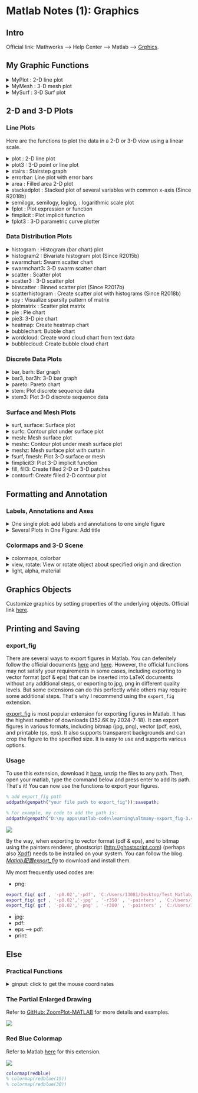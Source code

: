 # Matlab Notes (1): Graphics 

## Intro 

Official link: Mathworks --> Help Center --> Matlab --> [Grphics](https://www.mathworks.com/help/releases/R2022a/matlab/graphics.html?s_tid=CRUX_lftnav). 

## My Graphic Functions 

<!-- details begin -->
<details>
<summary><span class='Word'>MyPlot </span>: 2-D line plot</summary>

源代码：[here](https://github.com/YiDingg/Matlab/blob/main/MyPlot.m)

<div class="center"><img src="https://imagebank-0.oss-cn-beijing.aliyuncs.com/VS-PicGo/2024-07-24-19-58-16_MatlabNotes(1)-Graphics.png"/></div>

</details>

<!-- details begin -->
<details>
<summary><span class='Word'>MyMesh </span>: 3-D mesh plot</summary>

源代码：[here](https://github.com/YiDingg/Matlab/blob/main/MyMesh.m)

<!-- <div class="center"><img src="https://imagebank-0.oss-cn-beijing.aliyuncs.com/VS-PicGo/2024-07-24-20-52-34_MatlabNotes(1)-Graphics.png"/></div> -->
<div class="center"><img src="https://imagebank-0.oss-cn-beijing.aliyuncs.com/VS-PicGo/2024-07-24-21-03-47_MatlabNotes(1)-Graphics.jpg"/></div>

</details>

<!-- details begin -->
<details>
<summary><span class='Word'>MySurf </span>: 3-D Surf plot</summary>

源代码：[here](https://github.com/YiDingg/Matlab/blob/main/MySurf.m)

<div class="center"><img src="https://imagebank-0.oss-cn-beijing.aliyuncs.com/VS-PicGo/2024-07-24-21-03-37_MatlabNotes(1)-Graphics.png"/></div>

</details>

## 2-D and 3-D Plots

### Line Plots

Here are the functions to plot the data in a 2-D or 3-D view using a linear scale. 

<!-- details begin -->
<details>
<summary><span class='Word'> plot </span>: 2-D line plot</summary>

Official link [here](https://www.mathworks.com/help/releases/R2022a/matlab/ref/plot.html). And you can refer [here](https://www.mathworks.com/help/releases/R2022a/matlab/ref/matlab.graphics.chart.primitive.line-properties.html) for more line properties. 

<div class="center"><img src="https://imagebank-0.oss-cn-beijing.aliyuncs.com/VS-PicGo/2024-07-18-23-56-26_MatlabNotes(1)-Graphics.png"/></div>
<!-- <div class="center"><img src="https://imagebank-0.oss-cn-beijing.aliyuncs.com/VS-PicGo/2024-07-20-23-56-40_MatlabNotes(1)-Graphics.png"/></div> -->
<div class="center"><img src="https://imagebank-0.oss-cn-beijing.aliyuncs.com/VS-PicGo/2024-07-21-00-22-45_MatlabNotes(1)-Graphics.jpg"/></div>

```matlab
x = linspace(0,pi,50);
y_1 = sin(x);
y_2 = cos(x);
y_3 = cos(x.^2/5);
line_1 = plot(x,y_1)
hold on
line_2 = plot(x,y_2)
line_3 = plot(x,y_3)
hold off

% set axes properties

title('Title here, $y = f(x)$','Interpreter','latex')
xlabel('x axis')
ylabel('y axis')
text(x(4),y_1(4),'text')
% legend("y_1 = sin(x)",'y_2 = cos(x)','y_3 = cos(x^2/5)','Location','northoutside')
legend('$y_1 = sin(x)$','$y_2 = cos(x)$','$y_3 = cos(\frac{x^2}{5})$','Interpreter', 'latex', 'Location', 'best')
grid on % show the grid
axis on % show the axis
set(gca, 'YLimitMethod','padded', 'XLimitMethod','padded')

% set line properties

line_1.LineWidth = 1.3;
line_1.Color = 'blue';
line_1.Marker = '.';
line_1.MarkerSize = 8;
line_1.MarkerEdgeColor = 'b';

line_2.LineWidth = 1.3;
line_2.Color = 'red';
line_2.Marker = ">";
line_2.MarkerSize = 8;
line_2.MarkerEdgeColor = 'r';
line_2.MarkerIndices = 1:3:length(y_2); % set marker inteval 3

line_3.LineWidth = 1.3;
line_3.Color = 'black';
line_3.Marker = 's';
line_3.MarkerSize = 8;
line_3.MarkerFaceColor = 'yellow'
line_3.MarkerEdgeColor = 'black';
```
<!-- <div class="center"><img src="https://imagebank-0.oss-cn-beijing.aliyuncs.com/VS-PicGo/2024-07-18-21-41-47_MatlabNotes(1)-Graphics.png"/></div> -->
<!-- <div class="center"><img src="https://imagebank-0.oss-cn-beijing.aliyuncs.com/VS-PicGo/2024-07-18-22-05-30_MatlabNotes(1)-Graphics.png"/></div> -->
<!-- <div class="center"><img src="https://imagebank-0.oss-cn-beijing.aliyuncs.com/VS-PicGo/2024-07-18-22-39-44_MatlabNotes(1)-Graphics.png"/></div> -->

```matlab
x = linspace(0,25, 100);
y = sin(x/2);
r = x.^2/2;

ax = gca
yyaxis(ax,"left")
plot(x,y)
ylabel('Left Side')
hold on
yyaxis(ax,"right")
rl = ylabel('Right Side')
rl.Rotation = -90
rl.Position = [28  180]
plot(x,r)
hold off

title('Plots with Different y-Scales')
xlabel('Values from 0 to 25')

print2eps('C:/Users/13081/Desktop/Test_Matlab/Example_yyaxis')
eps2pdf('C:/Users/13081/Desktop/Test_Matlab/Example_yyaxis.eps','C:/Users/13081/Desktop/Test_Matlab/Example_yyaxis.pdf')
```

Refer [here](https://www.mathworks.com/help/releases/R2022a/matlab/examples.html?s_tid=CRUX_topnav&category=line-plots) for more examples. 


</details>

<!-- details begin -->
<details>
<summary><span class='Word'> plot3 </span>: 3-D point or line plot</summary>

Official link [here](https://www.mathworks.com/help/releases/R2022a/matlab/ref/plot3.html).
<div class="center"><img src="https://imagebank-0.oss-cn-beijing.aliyuncs.com/VS-PicGo/2024-07-18-22-19-45_MatlabNotes(1)-Graphics.png"/></div>

```matlab
t = 0:pi/500:pi;
xt1 = sin(t).*cos(10*t);
yt1 = sin(t).*sin(10*t);
zt1 = cos(t);

xt2 = sin(t).*cos(12*t);
yt2 = sin(t).*sin(12*t);
zt2 = cos(t);

p1 = plot3(xt1,yt1,zt1)
hold on 
p2 = plot3(xt2,yt2,zt2)
hold off

p1.LineWidth = 1.3;
p1.Color = 'blue';
p1.Marker = 'none';

p2.LineWidth = 1.3;
p2.Color = 'red';
p2.Marker = 'none';
```
</details>

<!-- details begin -->
<details>
<summary><span class='Word'>stairs </span>: Stairstep graph</summary>

Official link [here](https://www.mathworks.com/help/releases/R2022a/matlab/ref/stairs.html).
<div class="center"><img src="https://imagebank-0.oss-cn-beijing.aliyuncs.com/VS-PicGo/2024-07-18-22-44-05_MatlabNotes(1)-Graphics.png"/></div>

```matlab
X = linspace(0,1,30)';
Y = [cos(10*X), exp(X).*sin(10*X)];
h = stairs(X,Y);
hold on 
line = plot(X(:,1),Y(:,1))
hold off

h(1).Marker = 'o';
h(1).MarkerSize = 4;
h(1).LineStyle = "-."
h(2).Marker = 'o';
h(2).MarkerFaceColor = 'm';
```
</details>
<!-- details begin -->
<details>
<summary><span class='Word'> errorbar</span>: Line plot with error bars</summary>

Official link [here](https://www.mathworks.com/help/releases/R2022a/matlab/ref/errorbar.html).
<div class="center"><img src="https://imagebank-0.oss-cn-beijing.aliyuncs.com/VS-PicGo/2024-07-18-22-53-34_MatlabNotes(1)-Graphics.png"/></div>

```matlab
x = 1:10:100;
y = [20 30 45 40 60 65 80 75 95 90]; 
err = [5 8 2 9 3 3 8 3 9 3];
bar1 = errorbar(x,y,err)
hold on
y = 50*sin(x) + 50
err = [4 3 5 3 5 3 6 4 3 3];
bar2 = errorbar(x,y,err,'both','o')
x = 1:10:100;
y = [20 30 45 40 60 65 80 75 95 90];
yneg = [1 3 5 3 5 3 6 4 3 3];
ypos = [2 5 3 5 2 5 2 2 5 5];
xneg = [1 3 5 3 5 3 6 4 3 3];
xpos = [2 5 3 5 2 5 2 2 5 5];
bar3 = errorbar(x,y,yneg,ypos,xneg,xpos,'s')
hold off

bar1.LineWidth = 1.3;
bar1.Color = 'b'

bar3.MarkerSize = 10
bar3.MarkerEdgeColor = 'red'
```
</details>
<!-- details begin -->
<details>
<summary><span class='Word'> area </span>: Filled area 2-D plot</summary>

Official link [here](https://www.mathworks.com/help/releases/R2022a/matlab/ref/area.html).
<div class="center"><img src="https://imagebank-0.oss-cn-beijing.aliyuncs.com/VS-PicGo/2024-07-18-23-02-45_MatlabNotes(1)-Graphics.png"/></div>

```matlab
Y = [1, 5, 3;
     3, 2, 7;
     1, 5, 3;
     2, 6, 1];
Z = [1 3 2 3];
figure
basevalue = -4;
a = area(Y,basevalue)

a(1).LineWidth = 6
a(1).LineStyle = '--'
a(1).FaceColor = 'red'
a(2).FaceColor = 'blue'
a(2).FaceAlpha = 0.4
a(3).FaceColor = [0.4 0.4 0.4]

ax = gca; % current axes
ax.XGrid = 'on';
ax.Layer = 'top';   % put ax at the top layer (then you can see the grid)
```
</details>
<!-- details begin -->
<details>
<summary><span class='Word'> stackedplot </span>: Stacked plot of several variables with common x-axis (Since R2018b)</summary>

Official link [here]().
<div class="center"><img src="https://imagebank-0.oss-cn-beijing.aliyuncs.com/VS-PicGo/2024-07-18-23-57-30_MatlabNotes(1)-Graphics.png"/></div>

```matlab
X = 0:1:20
Y = randi(100,21,3) % create a 6*3 matrix, whose entries are random numbers in [1,100]
s = stackedplot(X,Y);
s.Title = 'Title here'
s.DisplayLabels = {'RH (%)','T/K','P (in Hg)'}  % use '{}' instead of '[]'
s.LineWidth = 1.3
s.LineProperties(1).LineWidth = 5
s.LineProperties(2).PlotType = 'scatter';
s.LineProperties(3).PlotType = 'stairs';
```
</details>

<!-- details begin -->
<details>
<summary><span class='Word'> semilogx, semilogy, loglog, </span>: logarithmic scale plot</summary>

Official link [here](https://www.mathworks.com/help/releases/R2022a/matlab/ref/loglog.html).
<div class="center"><img src="https://imagebank-0.oss-cn-beijing.aliyuncs.com/VS-PicGo/2024-07-19-00-05-06_MatlabNotes(1)-Graphics.png"/></div>

```matlab
x=1:1000;
y=x.^2+exp(x);
subplot(2,2,1)
plot(x,y,'r-')
subplot(2,2,2)
semilogx(x,y,'b-')
subplot(2,2,3)
semilogy(x,y,'m-')
subplot(2,2,4)
loglog(x,y,'k-')
```

</details>

<!-- details begin -->
<details>
<summary><span class='Word'> fplot </span>: Plot expression or function</summary>

Official link [here](https://www.mathworks.com/help/releases/R2022a/matlab/ref/fplot.html).
<div class="center"><img src="https://imagebank-0.oss-cn-beijing.aliyuncs.com/VS-PicGo/2024-07-19-00-11-41_MatlabNotes(1)-Graphics.png"/></div>

```matlab
% Use array operators instead of matrix operators for the best performance. For example, use .* (times) instead of * (mtimes).

subplot(2,2,1)
fplot(@(x) exp(x),[-3 0],'b')
hold on
fplot(@(x) cos(x),[0 3],'b')
hold off
grid on

subplot(2,2,2)
xt = @(t) cos(3*t);
yt = @(t) sin(2*t);
fplot(xt,yt)

subplot(2,2,3)
fp = fplot(@(x) sin(x))
fp.LineStyle = ':';
fp.Color = 'r';
fp.Marker = 'x';
fp.MarkerEdgeColor = 'b';

subplot(2,2,4)
fplot(@sin,[-2*pi 2*pi])
grid on
title('sin(x) from -2\pi to 2\pi')
xlabel('x');
ylabel('y');
ax = gca;
ax.XTick = -2*pi:pi/2:2*pi;
ax.XTickLabel = {'-2\pi','-3\pi/2','-\pi','-\pi/2','0','\pi/2','\pi','3\pi/2','2\pi'};
```
</details>

<!-- details begin -->
<details>
<summary><span class='Word'> fimplicit </span>: Plot implicit function</summary>

Official link [here](https://www.mathworks.com/help/releases/R2022a/matlab/ref/fimplicit.html).
<!-- <div class="center"><img src="https://imagebank-0.oss-cn-beijing.aliyuncs.com/VS-PicGo/2024-07-19-12-48-24_MatlabNotes(1)-Graphics.png"/></div> -->
<div class="center"><img src="https://imagebank-0.oss-cn-beijing.aliyuncs.com/VS-PicGo/2024-07-19-12-51-51_MatlabNotes(1)-Graphics.png"/></div>

```matlab
% Use array operators instead of matrix operators for the best performance. For example, use .* (times) instead of * (mtimes).

figure

fp = fimplicit(@(x,y) y.*sin(x) + x.*cos(y) - 1, [-7 7 -7 7])
hold on 
f2 = @(x,y) x.^2 + y.^2 - 8;
fimplicit(f2,'g','LineWidth',2)
hold off

axis square
fp.Color = 'r';
fp.LineStyle = '--';
fp.LineWidth = 2;
```
</details>

<!-- details begin -->
<details>
<summary><span class='Word'> fplot3 </span>: 3-D parametric curve plotter</summary>

Official link [here](https://www.mathworks.com/help/releases/R2022a/matlab/ref/fplot3.html).
<div class="center"><img src="https://imagebank-0.oss-cn-beijing.aliyuncs.com/VS-PicGo/2024-07-19-12-55-51_MatlabNotes(1)-Graphics.png"/></div>

```matlab
fplot3(@(t)sin(t), @(t)cos(t), @(t)t, [0 2*pi], 'LineWidth', 2)
hold on
fplot3(@(t)sin(t), @(t)cos(t), @(t)t, [2*pi 4*pi], '--or')
fplot3(@(t)sin(t), @(t)cos(t), @(t)t, [4*pi 6*pi], '-.*c')
hold off
```

</details>

### Data Distribution Plots

<!-- details begin -->
<details>
<summary><span class='Word'> histogram </span>: Histogram (bar chart) plot</summary>

Official link [here](https://www.mathworks.com/help/releases/R2022a/matlab/ref/matlab.graphics.chart.primitive.histogram.html).
<div class="center"><img src="https://imagebank-0.oss-cn-beijing.aliyuncs.com/VS-PicGo/2024-07-19-13-11-41_MatlabNotes(1)-Graphics.png"/></div>

```matlab
subplot(1,2,1)
x = randn(10000,1);
y = 1 + randn(5000,1);
h = histogram(x);
hold on

hh = histogram(y);

hold off

h.BinWidth = 0.5;
h.Normalization = 'probability'; % use probability normalization (概率归一化)
h.FaceColor = 'r';
h.EdgeColor = [0 0.5 0.5];

hh.BinWidth = 0.5;
hh.Normalization = 'probability'; % use probability normalization (概率归一化)


% bar chart information
h.Values
h.BinEdges
h.BinCounts

subplot(1,2,2)
h = histogram(x);
hold on
hh = histogram(y);
hold off

h.NumBins = 30;
hh.NumBins = 30;
```
</details>

<!-- details begin -->
<details>
<summary><span class='Word'> histogram2 </span>: Bivariate histogram plot (Since R2015b)</summary>

Official link [here](https://www.mathworks.com/help/releases/R2022a/matlab/ref/matlab.graphics.chart.primitive.histogram2.html).
<div class="center"><img src="https://imagebank-0.oss-cn-beijing.aliyuncs.com/VS-PicGo/2024-07-19-13-29-50_MatlabNotes(1)-Graphics.png"/></div>

```matlab
figure

ax1 = subplot(2,1,1)
x = randn(1000,1);
y = randn(1000,1);
h = histogram2(x, y);

h.NumBins = [30 20];
h.FaceColor = 'flat';
cb = colorbar;
cb.Location = 'eastoutside';
cb.LimitsMode = "auto";

ax2 = subplot(2,1,2)
histogram2(x, y, [30 20], 'DisplayStyle','tile', 'ShowEmptyBins','on');

ax1.FontSize = 20;
ax2.LineWidth = 8;
```
</details>

<!-- details begin -->
<details>
<summary><span class='Word'> swarmchart</span>: Swarm scatter chart</summary>

Official link [here](https://www.mathworks.com/help/releases/R2022a/matlab/ref/swarmchart.html).
<div class="center"><img src="https://imagebank-0.oss-cn-beijing.aliyuncs.com/VS-PicGo/2024-07-24-20-01-53_MatlabNotes(1)-Graphics.png"/></div>

```matlab
x1 = ones(1,500);
x2 = 2 * ones(1,500);
x3 = 3 * ones(1,500);
y1 = 2 * randn(1,500);
y2 = [randn(1,250) randn(1,250) + 4];
y3 = 5 * randn(1,500) + 5;

s1 = swarmchart(x1,y1,5)
hold on
swarmchart(x2,y2,5)
swarmchart(x3,y3,5)
hold off

s1.SizeData = linspace(0.1,20,500)
s1.MarkerEdgeColor = 'b'
```
</details>

<!-- details begin -->
<details>
<summary><span class='Word'> swarmchart3</span>: 	3-D swarm scatter chart</summary>

Official link [here](https://www.mathworks.com/help/releases/R2022a/matlab/ref/swarmchart3.html).
<div class="center"><img src="https://imagebank-0.oss-cn-beijing.aliyuncs.com/VS-PicGo/2024-07-19-21-12-13_MatlabNotes(1)-Graphics.png"/></div>

```matlab
x = [zeros(1,500) ones(1,500)];
y = randi(2,1,1000);
z = randn(1,1000).^2;
c = sqrt(z);
swarmchart3(x,y,z,50,c,'filled');
cb = colorbar;
cb.Location = 'eastoutside'
```
</details>

<!-- details begin -->
<details>
<summary><span class='Word'> scatter </span>: Scatter plot</summary>

Official link [here](https://www.mathworks.com/help/releases/R2022a/matlab/ref/scatter.html).
<div class="center"><img src="https://imagebank-0.oss-cn-beijing.aliyuncs.com/VS-PicGo/2024-07-19-13-36-02_MatlabNotes(1)-Graphics.png"/></div>

```matlab
figure 
x = linspace(0,3*pi,200);
y = cos(x) + rand(1,200);
sc = scatter(x,y);

sc.SizeData = linspace(1,100,200);
sc.CData = linspace(1,10,length(x));
sc.MarkerFaceColor = "flat"
```
</details>

<!-- details begin -->
<details>
<summary><span class='Word'> scatter3 </span>: 3-D scatter plot </summary>

Official link [here](https://www.mathworks.com/help/releases/R2022a/matlab/ref/scatter3.html).
<div class="center"><img src="https://imagebank-0.oss-cn-beijing.aliyuncs.com/VS-PicGo/2024-07-19-18-20-43_MatlabNotes(1)-Graphics.png"/></div>

```matlab
z = linspace(0,4*pi,250);
x = 2*cos(z) + rand(1,250);
y = 2*sin(z) + rand(1,250);
sc = scatter3(x,y,z,'filled');

sc.SizeData = linspace(1,20,250);
ax = gca
ax.View = [-30,10];
```
</details>

<!-- details begin -->
<details>
<summary><span class='Word'> binscatter </span>: 	Binned scatter plot (Since R2017b)</summary>

Official link [here](https://www.mathworks.com/help/releases/R2022a/matlab/ref/binscatter.html).
<div class="center"><img src="https://imagebank-0.oss-cn-beijing.aliyuncs.com/VS-PicGo/2024-07-19-20-19-11_MatlabNotes(1)-Graphics.jpg"/></div>

```matlab
x = randn(1e5,1);
y = randn(1e5,1);
graph = binscatter(x,y)

graph.NumBins = [150 150]
graph.ShowEmptyBins = 'on';

ax = gca;
ax.SortMethod = "childorder"
axis(ax,'equal') 
colormap(ax,"hot")


% export_fig is not working for binscatter, so we use print2eps and eps2pdf instead.
% export_fig( gcf , '-png' , '-r200' , '-painters' , 'C:/Users/13081/Desktop/Test_Matlab/Example_binscatter');
% export_fig( gcf , '-png' , '-r200' , '-painters' , 'C:/Users/13081/Desktop/Test_Matlab/Example_binscatter');
print2eps 'C:/Users/13081/Desktop/Test_Matlab/Example_binscatter'
eps2pdf('C:/Users/13081/Desktop/Test_Matlab/Example_binscatter.eps','C:/Users/13081/Desktop/Test_Matlab/Example_binscatter.pdf')
```
</details>

<!-- details begin -->
<details>
<summary><span class='Word'> scatterhistogram </span>: Create scatter plot with histograms (Since R2018b)</summary>

Official link [here](https://www.mathworks.com/help/releases/R2022a/matlab/ref/scatterhistogram.html).
<div class="center"><img src="https://imagebank-0.oss-cn-beijing.aliyuncs.com/VS-PicGo/2024-07-19-21-53-30_MatlabNotes(1)-Graphics.png"/></div>

```matlab
xvalues = [7 6 5 6.5 9 7.5 8.5 7.5 10 8];
yvalues = categorical({'onsale','regular','onsale','onsale', ...
    'regular','regular','onsale','onsale','regular','regular'});
grpvalues = {'Red','Black','Blue','Red','Black','Blue','Red', ...
    'Red','Blue','Black'};
s = scatterhistogram(xvalues,yvalues,'GroupData',grpvalues);

s.Title = 'Shoe Sales';
s.XLabel = 'Shoe Size';
s.YLabel = 'Price';
s.LegendTitle = 'Shoe Color';

s.Color = {'Red','Black','Blue'};
s.BinWidths = 1;
```
</details>

<!-- details begin -->
<details>
<summary><span class='Word'> spy </span>: Visualize sparsity pattern of matrix</summary>

Official link [here](https://www.mathworks.com/help/releases/R2022a/matlab/ref/spy.html).
<div class="center"><img src="https://imagebank-0.oss-cn-beijing.aliyuncs.com/VS-PicGo/2024-07-19-20-31-28_MatlabNotes(1)-Graphics.png"/></div>

```matlab
B = bucky;
spy(B)
```
</details>

<!-- details begin -->
<details>
<summary><span class='Word'> plotmatrix </span>: Scatter plot matrix</summary>

Official link [here](https://www.mathworks.com/help/releases/R2022a/matlab/ref/plotmatrix.html).
<div class="center"><img src="https://imagebank-0.oss-cn-beijing.aliyuncs.com/VS-PicGo/2024-07-19-20-38-03_MatlabNotes(1)-Graphics.png"/></div>

```matlab
X = randn(50,3);  
plotmatrix(X)
```
</details>


<!-- details begin -->
<details>
<summary><span class='Word'>pie </span>: Pie chart</summary>

Official link [here](https://www.mathworks.com/help/releases/R2022a/matlab/ref/pie.html).
<div class="center"><img src="https://imagebank-0.oss-cn-beijing.aliyuncs.com/VS-PicGo/2024-07-19-20-49-59_MatlabNotes(1)-Graphics.png"/></div>

```matlab
X = 1:3;
explode = [0 1 0]
labels = {'Taxes','Expenses','Profit'};
p = pie(X,explode,labels);

t = p(6);
t.BackgroundColor = 'cyan';
t.EdgeColor = 'red';
t.FontSize = 14;

p(1).FaceColor = 'r'
p(2).String = 'new name here'
p(2).Color = 'r'
```
</details>

<!-- details begin -->
<details>
<summary><span class='Word'> pie3</span>: 3-D pie chart</summary>

Official link [here](https://www.mathworks.com/help/releases/R2022a/matlab/ref/pie3.html).
<div class="center"><img src="https://imagebank-0.oss-cn-beijing.aliyuncs.com/VS-PicGo/2024-07-19-20-57-39_MatlabNotes(1)-Graphics.png"/></div>

```matlab
X = 1:3;
explode = [0 1 0]
labels = {'Taxes','Expenses','Profit'};
p = pie3(X,explode,labels);
le = legend(labels);
le.Location = 'best';

t = p(6);
t.FaceColor = 'blue';
t.EdgeColor = 'red';
t.MarkerSize = 50;

p(1).MarkerFaceColor = 'white';
p(3).FaceColor = 'w';
p(2).FaceColor = 'black';
p(4).String = 'new name here'
```
</details>

<!-- details begin -->
<details>
<summary><span class='Word'>heatmap</span>: Create heatmap chart</summary>

Official link [here](https://www.mathworks.com/help/releases/R2022a/matlab/ref/heatmap.html).
<div class="center"><img src="https://imagebank-0.oss-cn-beijing.aliyuncs.com/VS-PicGo/2024-07-19-21-51-03_MatlabNotes(1)-Graphics.png"/></div>

```matlab
cdata = [45 60 32; 43 54 76; 32 94 68; 23 95 58];
xvalues = {'Small','Medium','Large'};
yvalues = {'Green','Red','Blue','Gray'};
h = heatmap(xvalues,yvalues,cdata);

h.Title = 'T-Shirt Orders';
h.XLabel = 'Sizes';
h.YLabel = 'Colors';
``` 
</details>

<!-- details begin -->
<details>
<summary><span class='Word'>bubblechart</span>: Bubble chart</summary>

Official link [here](https://www.mathworks.com/help/releases/R2022a/matlab/ref/bubblechart.html).
<div class="center"><img src="https://imagebank-0.oss-cn-beijing.aliyuncs.com/VS-PicGo/2024-07-19-22-08-52_MatlabNotes(1)-Graphics.png"/></div>

```matlab
x = 1:20;
y = rand(1,20);
sz = rand(1,20);
c = 1:20;
bc = bubblechart(x,y,sz,c);
bc.MarkerEdgeColor = 'red'

xlabel('Number of Industrial Sites')
ylabel('Contamination Level')
le = bubblelegend('Town Population','Location','eastoutside')
le.Color = 'red'
le.TextColor = 'white'
le.EdgeColor = 'blue'
``` 
</details>

<!-- details begin -->
<details>
<summary><span class='Word'> wordcloud</span>: Create word cloud chart from text data</summary>

Official link [here](https://www.mathworks.com/help/releases/R2022a/matlab/ref/wordcloud.html).
<div class="center"><img src="https://imagebank-0.oss-cn-beijing.aliyuncs.com/VS-PicGo/2024-07-19-22-00-06_MatlabNotes(1)-Graphics.png"/></div>

```matlab
sonnets = string(fileread('sonnets.txt'));
extractBefore(sonnets,"II")
punctuationCharacters = ["." "?" "!" "," ";" ":"];
sonnets = replace(sonnets,punctuationCharacters," ");
words = split(join(sonnets));
words(strlength(words)<5) = [];
words = lower(words);
words(1:10)
[numOccurrences,uniqueWords] = histcounts(categorical(words));
figure
wordcloud(uniqueWords,numOccurrences);
title("Sonnets Word Cloud")
```
</details>


<!-- details begin -->
<details>
<summary><span class='Word'> bubblecloud</span>: Create bubble cloud chart</summary>

Official link [here](https://www.mathworks.com/help/releases/R2022a/matlab/ref/bubblecloud.html).
<div class="center"><img src="https://imagebank-0.oss-cn-beijing.aliyuncs.com/VS-PicGo/2024-07-19-22-01-39_MatlabNotes(1)-Graphics.png"/></div>

```matlab
c = categorical(["Pumpkin" "Princess" "Princess" "Princess" "Spooky Monster" ...
    "Spooky Monster" "Spooky Monster" "Spooky Monster" "Spooky Monster"]);
[sz,labels] = histcounts(c);
bubblecloud(sz,labels)
```
</details>

### Discrete Data Plots

<!-- details begin -->
<details>
<summary><span class='Word'>bar, barh</span>: 	Bar graph</summary>

Official link [here](https://www.mathworks.com/help/releases/R2022a/matlab/ref/bar.html).
<!-- <div class="center"><img src="https://imagebank-0.oss-cn-beijing.aliyuncs.com/VS-PicGo/2024-07-19-22-22-55_MatlabNotes(1)-Graphics.png"/></div> -->
<div class="center"><img src="https://imagebank-0.oss-cn-beijing.aliyuncs.com/VS-PicGo/2024-07-19-22-24-52_MatlabNotes(1)-Graphics.png"/></div>

```matlab
subplot(2,2,1)
x = 1900:10:2000;
y = [75 91 105 123.5 131 150 179 203 226 249 281.5];
b = bar(x,y);
b.BarWidth = 0.4

subplot(2,2,2)
y = [2 2 3; 2 5 6; 2 8 9; 2 11 12];
b2 = bar([1920 1950 1980],y)
b2(1).FaceColor = 'r'
b2(2).FaceColor = 'b'

subplot(2,2,3)
b3 = bar([1920 1950 1980],y,'stacked');

subplot(2,2,4)
x = [1980 1990 2000];
y = [40 50 63 52; 42 55 50 48; 30 20 44 40];
barh(x,y)
xlabel('Snowfall')
ylabel('Year')
le = legend({'Springfield','Fairview','Bristol','Jamesville'})
le.Location = 'northoutside'
```
</details>

<!-- details begin -->
<details>
<summary><span class='Word'>bar3, bar3h</span>: 3-D bar graph</summary>

Official link [here](https://www.mathworks.com/help/releases/R2022a/matlab/ref/bar3.html).
<div class="center"><img src="https://imagebank-0.oss-cn-beijing.aliyuncs.com/VS-PicGo/2024-07-19-22-37-05_MatlabNotes(1)-Graphics.png"/></div>

```matlab
figure
y = 0:pi/8:4*pi;
z = [sin(y')/4 sin(y')/2 sin(y')];
ba = bar3(y,z,0.5)
ba(1).FaceColor = 'k';
ba(2).FaceColor = 'white';
ba(3).FaceColor = [.5 .7 .8];
```
</details>

<!-- details begin -->
<details>
<summary><span class='Word'>pareto</span>: Pareto chart</summary>

Official link [here](https://www.mathworks.com/help/releases/R2022a/matlab/ref/pareto.html).
<div class="center"><img src="https://imagebank-0.oss-cn-beijing.aliyuncs.com/VS-PicGo/2024-07-19-22-37-59_MatlabNotes(1)-Graphics.png"/></div>

```matlab
y = [20 30 10 55 5];
[charts, ax] = pareto(y);
charts(1).FaceColor = [0.50  0.37  0.60];
charts(2).Color = [0 0.50 0.10];
ax(1).YColor = [0.50 0.37 0.60];
ax(2).YColor = [0 0.50 0.10];
grid on
```
</details>

<!-- details begin -->
<details>
<summary><span class='Word'>stem</span>: Plot discrete sequence data</summary>

Official link [here]().
<div class="center"><img src="https://imagebank-0.oss-cn-beijing.aliyuncs.com/VS-PicGo/2024-07-19-22-42-13_MatlabNotes(1)-Graphics.png"/></div>

```matlab
figure
X = linspace(0,2*pi,50)';
Y = (exp(X).*sin(X));
s = stem(X,Y,':diamondr')
s.MarkerFaceColor = 'black'
```
</details>

<!-- details begin -->
<details>
<summary><span class='Word'>stem3</span>: Plot 3-D discrete sequence data</summary>

Official link [here](https://www.mathworks.com/help/releases/R2022a/matlab/ref/stem3.html).
<div class="center"><img src="https://imagebank-0.oss-cn-beijing.aliyuncs.com/VS-PicGo/2024-07-19-22-52-32_MatlabNotes(1)-Graphics.png"/></div>

```matlab
X = linspace(-2,2,50);
Y = X.^3;
Z = exp(X);
tiledlayout(2,1)

ax2 = nexttile;  
stem3(ax2,X,Y,Z)

ax3 = nexttile;  
stem3(ax3,X,Y,Z)
ax3.View = [0 0]
```
</details>

### Surface and Mesh Plots

<!-- details begin -->
<details>
<summary><span class='Word'>surf, surface</span>: Surface plot</summary>

Official link [here](https://www.mathworks.com/help/releases/R2022a/matlab/ref/surf.html).
<div class="center"><img src="https://imagebank-0.oss-cn-beijing.aliyuncs.com/VS-PicGo/2024-07-27-18-11-34_MatlabNotes(1)-Graphics.png"/></div>
<!-- <div class="center"><img src="https://imagebank-0.oss-cn-beijing.aliyuncs.com/VS-PicGo/2024-07-27-18-06-14_MatlabNotes(1)-Graphics.jpg"/></div> -->
<!-- <div class="center"><img src="https://imagebank-0.oss-cn-beijing.aliyuncs.com/VS-PicGo/2024-07-27-13-49-34_MatlabNotes(1)-Graphics.jpg"/></div> -->
<div class="center"><img src="https://imagebank-0.oss-cn-beijing.aliyuncs.com/VS-PicGo/2024-07-20-00-22-49_MatlabNotes(1)-Graphics.png"/></div>

``` matlab
figure
[X, Y, Z] = peaks;
s1 = surf(X,Y,Z,'EdgeColor','none');
s1.FaceColor = "interp";
hold on
zpos = -15  % 底图竖坐标
s2 = surf(X,Y,zpos*ones(size(X)),Z,'EdgeColor','none'); % Z 矩阵作为颜色项
s2.FaceColor = "interp";
hold off
colorbar
colormap("turbo")
hTitle = title('Surface with bottom');
hXLabel = xlabel('x');
hYLabel = ylabel('y');
hZLabel = zlabel('z');
view(-58,25)
```


```matlab
[X,Y] = meshgrid(1:0.25:10,1:0.5:20);
Z = sin(X) + cos(Y);

figure
tiledlayout(2,2)

nexttile
s = surf(X,Y,Z);
ax1 = gca;
ax1.View = [40 50];
cb = colorbar;
cb.Location = "eastoutside"

s.FaceColor = "interp";  % interpolate the colormap across the surface face
s.EdgeColor = "none";
colormap(ax1,"hot")

nexttile
s = surface(X,Y,Z);
ax1 = gca;
view(2) % Display the plot in a 2-D view.

s.FaceColor = "interp";  % interpolate the colormap across the surface face
s.EdgeColor = "none";
colormap(ax1,"hot")


nexttile
s = surf(X,Y,Z);
ax2 = gca;
ax2.View = [40 50];
colormap(ax2,"hot")

s.FaceColor = "interp";  % interpolate the colormap across the surface face
s.EdgeColor = "none";
light               % create a light
lighting gouraud    % preferred method for lighting curved surfaces
material dull    % set material to be dull, no specular highlights


nexttile
s = surf(X,Y,Z);

ax2 = gca;
view(2) % Display the plot in a 2-D view.
s.FaceColor = "interp";  % interpolate the colormap across the surface face
```
</details>

<!-- details begin -->
<details>
<summary><span class='Word'>surfc</span>: Contour plot under surface plot</summary>

Official link [here](https://www.mathworks.com/help/releases/R2022a/matlab/ref/surfc.html).
<div class="center"><img src="https://imagebank-0.oss-cn-beijing.aliyuncs.com/VS-PicGo/2024-07-20-00-25-46_MatlabNotes(1)-Graphics.png"/></div>

```matlab
figure
[X,Y] = meshgrid(-3:.125:3);
Z = peaks(X,Y);
C = X.*Y;
surfc(X,Y,Z,C)
colorbar
view([-40 -60 20])
```
</details>

<!-- details begin -->
<details>
<summary><span class='Word'>mesh</span>: Mesh surface plot</summary>

Official link [here](https://www.mathworks.com/help/releases/R2022a/matlab/ref/mesh.html).
<div class="center"><img src="https://imagebank-0.oss-cn-beijing.aliyuncs.com/VS-PicGo/2024-07-20-00-35-11_MatlabNotes(1)-Graphics.jpg"/></div>



```matlab
tiledlayout(2,1)

nexttile
[X,Y] = meshgrid(-8:.5:8);
R = sqrt(X.^2 + Y.^2) + eps;
Z = sin(R)./R;
m = mesh(X,Y,Z)
colorbar 

nexttile
[X,Y] = meshgrid(-8:.5:8);
R = sqrt(X.^2 + Y.^2) + eps;
Z = sin(R)./R;
m = mesh(X,Y,Z)
m.EdgeColor = "none"
m.FaceColor = "interp"
colorbar 
```
</details>

<!-- details begin -->
<details>
<summary><span class='Word'>meshc</span>: Contour plot under mesh surface plot</summary>

Official link [here](https://www.mathworks.com/help/releases/R2022a/matlab/ref/meshc.html).
<div class="center"><img src="https://imagebank-0.oss-cn-beijing.aliyuncs.com/VS-PicGo/2024-07-20-00-37-49_MatlabNotes(1)-Graphics.jpg"/></div>

```matlab
figure
[X,Y] = meshgrid(-3:.125:3);
Z = peaks(X,Y);
C = X.*Y;
meshc(X,Y,Z,C)
colorbar
```
</details>

<!-- details begin -->
<details>
<summary><span class='Word'>meshz</span>: Mesh surface plot with curtain</summary>

Official link [here](https://www.mathworks.com/help/releases/R2022a/matlab/ref/meshz.html).
<div class="center"><img src="https://imagebank-0.oss-cn-beijing.aliyuncs.com/VS-PicGo/2024-07-20-00-38-26_MatlabNotes(1)-Graphics.jpg"/></div>

```matlab
figure
[X,Y] = meshgrid(-3:.125:3);
Z = peaks(X,Y);
C = X.*Y;
meshz(X,Y,Z,C)
colorbar
```
</details>

<!-- details begin -->
<details>
<summary><span class='Word'>fsurf, fmesh</span>: Plot 3-D surface or mesh</summary>

Official link [here](https://www.mathworks.com/help/releases/R2022a/matlab/ref/fsurf.html).
<!-- <div class="center"><img src="https://imagebank-0.oss-cn-beijing.aliyuncs.com/VS-PicGo/2024-07-20-17-02-12_MatlabNotes(1)-Graphics.jpg"/></div> -->
<div class="center"><img src="https://imagebank-0.oss-cn-beijing.aliyuncs.com/VS-PicGo/2024-07-20-17-18-40_MatlabNotes(1)-Graphics.jpg"/></div>

```matlab
figure

t = tiledlayout(4,2)

nexttile(1,[2 2])
f1 = @(x,y) erf(x)+cos(y);  
fs1 = fsurf(f1,[-5 0 -5 5]);
hold on
f2 = @(x,y) sin(x)+cos(y);
fs2 = fsurf(f2,[0 5 -5 5]);
hold off

% surface properties

fs1.EdgeColor = 'none';
fs2.ShowContours = 'on' % show the contour 
fs2.EdgeColor = 'none';
camlight

% axes properties

xlim([-5 5])
xlabel('$x$','Interpreter','latex')
ylabel('$y$','Interpreter','latex')
zlabel('$z$','Interpreter','latex','Rotation',0)


nexttile(5,[2 2])
f1 = @(x,y) erf(x)+cos(y);  
fm1 = fmesh(f1,[-5 0 -5 5]);
hold on
f2 = @(x,y) sin(x)+cos(y);
fm2 = fmesh(f2,[0 5 -5 5]);
hold off

xlim([-5 5])
xlabel('$x$','Interpreter','latex')
ylabel('$y$','Interpreter','latex')
zlabel('$z$','Interpreter','latex','Rotation',0)

fm2.ShowContours = 'on';

% tile properties

title(t,'title here')
```
</details>

<!-- details begin -->
<details>
<summary><span class='Word'>fimplicit3</span>: 	Plot 3-D implicit function</summary>

Official link [here](https://www.mathworks.com/help/releases/R2022a/matlab/ref/fimplicit3.html).
<div class="center"><img src="https://imagebank-0.oss-cn-beijing.aliyuncs.com/VS-PicGo/2024-07-20-17-06-05_MatlabNotes(1)-Graphics.jpg"/></div>

```matlab
figure

f = @(x,y,z) x.^2 + y.^2 - z.^2;
fin = fimplicit3(f);

% properties (similar with function fsurf)
fin.EdgeColor = "none";
camlight
```
</details>

<!-- details begin -->
<details>
<summary><span class='Word'>fill, fill3</span>: Create filled 2-D or 3-D patches</summary>

Official link [here](https://www.mathworks.com/help/releases/R2022a/matlab/ref/fill.html).
<div class="center"><img src="https://imagebank-0.oss-cn-beijing.aliyuncs.com/VS-PicGo/2024-07-20-17-16-53_MatlabNotes(1)-Graphics.png"/></div>

```matlab
figure 

nexttile
x = linspace(0,1.5*pi, 100);
y = sin(x);

fillx = [x 0]
filly = [y -1]

plot(x,y)
fi = fill(fillx,filly,[0 0 0])
pbaspect([2 2 1])

nexttile
x = [0 1; 1.5 2.5; 3 4];
y = [4 4; 2.5 2.5; 1 1];
z = [0 0; 2 2; 0 0];
c = [1 0];
p = fill3(x,y,z,c);
p(1).FaceAlpha = 0.5;

pbaspect([1 1 0.5])
```
</details>

<!-- details begin -->
<details>
<summary><span class='Word'>contourf</span>: Create filled 2-D contour plot</summary>

<div class="center"><img src="https://imagebank-0.oss-cn-beijing.aliyuncs.com/VS-PicGo/2024-07-24-14-10-23_MatlabNotes(1)-Graphics.png"/></div>

```matlab
xvec = linspace(0,75);
yvec = linspace(0,75);
[x,y] = meshgrid(xvec,yvec);
distance = sqrt((x-X(1)).^2 + (y-Y(1)).^2)+...
    sqrt((x-X(2)).^2 + (y-Y(2)).^2)+...
    sqrt((x-X(3)).^2 + (y-Y(3)).^2);
contourf(x,y,distance)
ylabel("Y")
xlabel("X")
colorbar
```
</details>

## Formatting and Annotation

### Labels, Annotations and Axes

<!-- details begin -->
<details>
<summary><span class='Word'>One single plot</span>: add labels and annotations to one single figure</summary>

Official link [here](https://www.mathworks.com/help/releases/R2022a/matlab/ref/title.html).

If you need to put the title below the plot, just cancel the title and add title in your Latex file.

<!-- <div class="center"><img src="https://imagebank-0.oss-cn-beijing.aliyuncs.com/VS-PicGo/2024-07-20-22-20-00_MatlabNotes(1)-Graphics.jpg"/></div> -->
<div class="center"><img src="https://imagebank-0.oss-cn-beijing.aliyuncs.com/VS-PicGo/2024-07-20-22-33-44_MatlabNotes(1)-Graphics.png"/></div>

```matlab
figure
x = linspace(0,pi,50);
y_1 = sin(x);
y_2 = cos(x);
y_3 = cos(x.^2/5);
line_1 = plot(x,y_1);
hold on
line_2 = plot(x,y_2);
line_3 = plot(x,y_3);
hold off

% add labels and annotations

    ax = gca;   % get the axes

    % set title
        ax.Title.String = {['Figure 1: ' date] 'here is the second line'};  % the date function returns text with today's date.
        ax.Title.FontName = 'times new roman';
        ax.TitleFontWeight = "bold";
        ax.Title.Position 
        ax.Title.FontSize = 20;
        ax.Subtitle.String = 'here is the subtitle';
        ax.SubtitleFontWeight = "normal";

    % set labels
        ax.YLabel.String = 'y axis here, $y=x^2$';
        ax.YLabel.Interpreter = 'latex';
        ax.XLabel.String = {'x axis here, $x = \sqrt{y}$' 'secend line'};
        ax.XLabel.Interpreter = 'latex';

    % set legends
        legend(ax,'$y_1 = sin(x)$','$y_2 = cos(x)$','$y_3 = cos(\frac{x^2}{5})$'); % use the function legend to add legend
        ax.Legend.Interpreter = "latex";
        ax.Legend.FontSize = 13;
        ax.Legend.Location = "best";
        ax.Legend.AutoUpdate = 'off';    % avoid line added being added in the legend 

    % set axes limits and aspect ratios
        ax.XLim = [0 6];
        ax.XLimitMethod = "tight";
        ax.YLimitMethod = "padded";
        ax.Box = 'off';
        ax.DataAspectRatio 
        ax.PlotBoxAspectRatio

    % add lines
        xl1 = xline(3);
        xl1.LineWidth = 1.3;
        xl1.Label = 'xline1 is here';
        xl1.FontAngle = "italic";
        xl1.LabelVerticalAlignment = "middle";
        xl1.LabelHorizontalAlignment = "center";
        xl1.LabelOrientation = "horizontal";
        xl2 = xline(x(25));
        yl = yline(0);

    % add text
        text(x(4),y_1(4),'here is one text')
        % gtext('by your mouse') % add text by your mouse

    % grid lines and tick values
        grid(ax,"on")  
        ax.GridLineStyle = "--";
        ax.XGrid = "off";

    % tick values
        ax.XTickLabelRotation = 45;
        ax.XTick = linspace(0,6,13);
        % ax.XTickLabel = linspace(0,6,13)
        ax.YMinorTick = 'on';
        
    % show the axis
        axis on % show the axis

    % add annotation
        x = [0.3,0.5];
        y = [0.4,0.5];
        a = annotation('textarrow',x,y);
        a.Color = 'b';
        a.FontSize = 14;
        a.Interpreter = "latex";
        a.String = 'here is $y_1 = sin(x)$';
        dim = [.4 .4 .25 .15];
        b = annotation('ellipse',dim);

% set line properties

    line_1.LineWidth = 1.3;
    line_1.Color = 'blue';
    line_1.Marker = '.';
    line_1.MarkerSize = 8;
    line_1.MarkerEdgeColor = 'b';

    line_2.LineWidth = 1.3;
    line_2.Color = 'red';
    line_2.Marker = ">";
    line_2.MarkerSize = 8;
    line_2.MarkerEdgeColor = 'r';
    line_2.MarkerIndices = 1:3:length(y_2); % set marker inteval 3

    line_3.LineWidth = 1.3;
    line_3.Color = 'black';
    line_3.Marker = 's';
    line_3.MarkerSize = 8;
    line_3.MarkerFaceColor = 'yellow';
    line_3.MarkerEdgeColor = 'black';
```
</details>


<!-- details begin -->
<details>
<summary><span class='Word'>Several Plots in One Figure</span>: Add title</summary>

Official link [here](https://www.mathworks.com/help/releases/R2022a/matlab/ref/title.html).
<div class="center"><img src="https://imagebank-0.oss-cn-beijing.aliyuncs.com/VS-PicGo/2024-07-20-22-35-00_MatlabNotes(1)-Graphics.png"/></div>

```matlab
figure
subplot(2,2,1)
t1 = title('First Subplot');
st1 = subtitle("First Subplot's subtitle");
subplot(2,2,2)
title('Second Subplot')
subplot(2,2,3)
title('Third Subplot')
subplot(2,2,4)
title('Fourth Subplot')

sgt = sgtitle('Subplot Grid Title');

t1.Color = 'r';
t1.FontSize = 15;
st1.FontSize = 4;
sgt.FontSize = 20;
```
</details>

### Colormaps and 3-D Scene

<!-- details begin -->
<details>
<summary><span class='Word'>colormaps, colorbar</span> </summary>

Official link [here](https://www.mathworks.com/help/releases/R2022a/matlab/ref/colormap.html).

<div class="center"><img src="https://imagebank-0.oss-cn-beijing.aliyuncs.com/VS-PicGo/2024-07-20-23-14-03_MatlabNotes(1)-Graphics.jpg"/></div>
<div class="center"><img src="https://imagebank-0.oss-cn-beijing.aliyuncs.com/VS-PicGo/2024-07-20-22-53-06_MatlabNotes(1)-Graphics.jpg"/></div>
<div class="center"><img src="https://imagebank-0.oss-cn-beijing.aliyuncs.com/VS-PicGo/2024-07-21-00-17-34_MatlabNotes(1)-Graphics.jpg"/></div>


```matlab
figure

% one plot
    c = nexttile;
    m3 = mesh(peaks);

    % settings
        c.PlotBoxAspectRatio = [2 2 1.2];
        c.Colormap = parula;
        colorbar(c,"eastoutside")
        brighten(0.6)

% one plot
    d = nexttile    
    m4 = mesh(peaks);

    % settings
        d.PlotBoxAspectRatio = [2 2 1.2];
        d.Colormap = parula;
        colorbar(d,"eastoutside")
      
% one plot  
    a = nexttile;
    m1 = mesh(peaks);

    % settings
        a.PlotBoxAspectRatio = [2 2 1.2];
        a.Colormap = autumn;
        ac = colorbar(a,"eastoutside")
        ac.Ticks = linspace(-10,10,11)

% one plot
    b = nexttile;
    m2 = mesh(peaks);

    % settings
        b.PlotBoxAspectRatio = [2 2 1.2];
        b.Colormap = autumn(3);
        colorbar(b,"eastoutside")
```
</details>

<!-- details begin -->
<details>
<summary><span class='Word'>view, rotate</span>: View or rotate object about specified origin and direction</summary>

Official link [here](https://www.mathworks.com/help/releases/R2022a/matlab/ref/view.html).
<div class="center"><img src="https://imagebank-0.oss-cn-beijing.aliyuncs.com/VS-PicGo/2024-07-20-23-28-02_MatlabNotes(1)-Graphics.jpg"/></div>

```matlab
figure
[X,Y,Z] = peaks;

a = nexttile;
surf(X,Y,Z);
xlabel('X')
ylabel('Y')
zlabel('Z')
    a.View
    

b = nexttile;
surf(X,Y,Z)
xlabel('X')
ylabel('Y')
zlabel('Z')
view(b,[90 0])

c = nexttile;
surf(X,Y,Z)
xlabel('X')
ylabel('Y')
zlabel('Z')
view(c,[45 -30 20])

nexttile
d = surf(peaks(30));
xlabel('X')
ylabel('Y')
zlabel('Z')
    direction = [1 0 0];
    rotate(d,direction,-10)  % Rotate the surface plot -10 degrees around its x-axis.
```
</details>


<!-- details begin -->
<details>
<summary><span class='Word'>light, alpha, material</span></summary>

Official link [here](https://www.mathworks.com/help/releases/R2022a/matlab/ref/light.html).
<div class="center"><img src="https://imagebank-0.oss-cn-beijing.aliyuncs.com/VS-PicGo/2024-07-20-23-45-10_MatlabNotes(1)-Graphics.jpg"/></div>

```matlab
figure

a = nexttile;
sa = surf(peaks(25));
xlabel('X')
ylabel('Y')
zlabel('Z')
    sa.EdgeColor = "none";
    camlight(a) % Create or move light object in camera coordinates

b = nexttile;
sb = surf(peaks(25));
xlabel('X')
ylabel('Y')
zlabel('Z')
    sb.EdgeColor = "none";
    light(b)    % Create light

c = nexttile;
sc = surf(peaks(25));
xlabel('X')
ylabel('Y')
zlabel('Z')
shading(c,"interp")

d = nexttile;
sd = surf(peaks(25));
xlabel('X')
ylabel('Y')
zlabel('Z')
    sd.FaceColor = "interp";
    sd.EdgeColor = "none";

e = nexttile;
se = surf(peaks(25));
xlabel('X')
ylabel('Y')
zlabel('Z')
    se.EdgeColor = "none";
    camlight(e) % Create or move light object in camera coordinates
    material dull;  % low reflectance

f = nexttile;
sf = surf(peaks(25));
xlabel('X')
ylabel('Y')
zlabel('Z')
    sf.EdgeColor = "none";
    camlight(f) % Create or move light object in camera coordinates
    alpha(f,0.5)
```
</details>

## Graphics Objects

Customize graphics by setting properties of the underlying objects. Official link [here](https://www.mathworks.com/help/releases/R2022a/matlab/graphics-objects.html).

## Printing and Saving

### export_fig

There are several ways to export figures in Matlab. You can defenitely follow the official documents [here](https://www.mathworks.com/help/releases/R2022a/matlab/creating_plots/saving-your-work.html) and [here](https://www.mathworks.com/help/releases/R2022a/matlab/printing-and-exporting.html?s_tid=CRUX_lftnav). However, the official functions may not satisfy your requirements in some cases, including exporting to vector format (pdf & eps) that can be inserted into LaTeX documents without any additional steps, or exporting to jpg, png in different quality levels. But some extensions can do this perfectly while others may require some additional steps. That's why I recommend using the `export_fig` extension.

[export_fig](https://ww2.mathworks.cn/matlabcentral/fileexchange/23629-export_fig) is most popular extension for exporting figures in Matlab. It has the highest number of downloads (352.6K by 2024-7-18). It can export figures in various formats, including bitmap (jpg, png), vector (pdf, eps), and printable (ps, eps). It also supports transparent backgrounds and can crop the figure to the specified size. It is easy to use and supports various options.

### Usage

To use this extension, download it [here](https://www.mathworks.com/matlabcentral/fileexchange/23629-export_fig), unzip the files to any path. Then, open your matlab, type the command below and press enter to add its path.  That's it! You can now use the functions to export your figures. 

```matlab
% add export_fig path
addpath(genpath("your file path to export_fig"));savepath;

% For example, my code to add the path is:
addpath(genpath("D:\my apps\matlab-code\learning\altmany-export_fig-3.46.0.0"));savepath;
```

<div class="center"><img src="https://imagebank-0.oss-cn-beijing.aliyuncs.com/VS-PicGo/2024-07-18-18-28-27_MatlabNotes(1)-Graphics.jpeg"/></div>

<!-- <div class="center"><img src="https://imagebank-0.oss-cn-beijing.aliyuncs.com/VS-PicGo/2024-07-18-13-01-25_MatlabNotes(1)-Graphics.jpg"/></div>

If you have no idea what functions will be used, you can simplily put the folder in your project directory to import all the functions. 

<div class="center"><img src="https://imagebank-0.oss-cn-beijing.aliyuncs.com/VS-PicGo/2024-07-18-13-06-16_MatlabNotes(1)-Graphics.png"/></div>
 -->
By the way, when exporting to vector format (pdf & eps), and to bitmap using the painters renderer, ghostscript (http://ghostscript.com) (perhaps also [Xpdf](http://www.xpdfreader.com/download.html)) needs to be installed on your system. You can follow the blog [*Matlab配置export_fig*](https://blog.csdn.net/Liangontheway/article/details/90903348) to download and install them.

My most frequently used codes are:

- png:
```matlab
export_fig( gcf , '-p0.02','-pdf', 'C:/Users/13081/Desktop/Test_Matlab/YourImgNameHere');
export_fig( gcf , '-p0.02','-jpg' , '-r350' , '-painters' , 'C:/Users/13081/Desktop/Test_Matlab/YourImgNameHere');
export_fig( gcf , '-p0.02','-png' , '-r300' , '-painters' , 'C:/Users/13081/Desktop/Test_Matlab/YourImgNameHere');
```
- jpg:
- pdf:
- eps --> pdf:
- print:


## Else 

### Practical Functions

<!-- details begin -->
<details>
<summary><span class='Word'>ginput</span>: click to get the mouse coordinates</summary>

Official link [here](https://www.mathworks.com/help/releases/R2022a/matlab/ref/ginput.html).


```matlab

```
</details>

### The Partial Enlarged Drawing 

Refer to [GitHub: ZoomPlot-MATLAB](https://github.com/iqiukp/ZoomPlot-MATLAB) for more details and examples.

<div class="center"><img src="https://imagebank-0.oss-cn-beijing.aliyuncs.com/VS-PicGo/2024-07-21-00-41-07_MatlabNotes(1)-Graphics.jpg"/></div>

### Red Blue Colormap

Refer to Matlab [here](https://www.mathworks.com/matlabcentral/fileexchange/25536-red-blue-colormap) for this extension.

<div class="center"><img src="https://imagebank-0.oss-cn-beijing.aliyuncs.com/VS-PicGo/2024-07-27-18-34-15_MatlabNotes(1)-Graphics.png"/></div>

``` matlab 
colormap(redblue)
% colormap(redblue(15))
% colormap(redblue(30))
```
